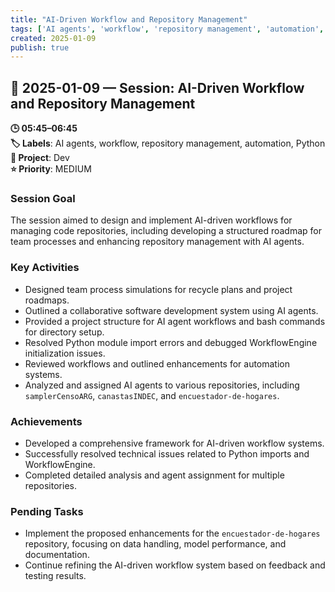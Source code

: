 ```yaml
---
title: "AI-Driven Workflow and Repository Management"
tags: ['AI agents', 'workflow', 'repository management', 'automation', 'Python']
created: 2025-01-09
publish: true
---
```


## 📅 2025-01-09 — Session: AI-Driven Workflow and Repository Management

**🕒 05:45–06:45**  
**🏷️ Labels**: AI agents, workflow, repository management, automation, Python  
**📂 Project**: Dev  
**⭐ Priority**: MEDIUM  


### Session Goal
The session aimed to design and implement AI-driven workflows for managing code repositories, including developing a structured roadmap for team processes and enhancing repository management with AI agents.

### Key Activities
- Designed team process simulations for recycle plans and project roadmaps.
- Outlined a collaborative software development system using AI agents.
- Provided a project structure for AI agent workflows and bash commands for directory setup.
- Resolved Python module import errors and debugged WorkflowEngine initialization issues.
- Reviewed workflows and outlined enhancements for automation systems.
- Analyzed and assigned AI agents to various repositories, including `samplerCensoARG`, `canastasINDEC`, and `encuestador-de-hogares`.

### Achievements
- Developed a comprehensive framework for AI-driven workflow systems.
- Successfully resolved technical issues related to Python imports and WorkflowEngine.
- Completed detailed analysis and agent assignment for multiple repositories.

### Pending Tasks
- Implement the proposed enhancements for the `encuestador-de-hogares` repository, focusing on data handling, model performance, and documentation.
- Continue refining the AI-driven workflow system based on feedback and testing results.
